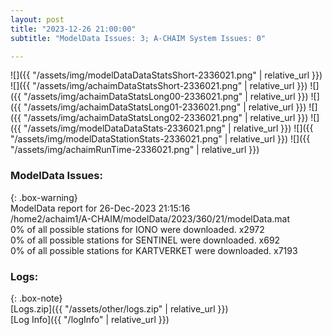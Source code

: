 ```yaml
---
layout: post
title: "2023-12-26 21:00:00"
subtitle: "ModelData Issues: 3; A-CHAIM System Issues: 0"

---
```


![]({{ "/assets/img/modelDataDataStatsShort-2336021.png" | relative_url }})
![]({{ "/assets/img/achaimDataStatsShort-2336021.png" | relative_url }})
![]({{ "/assets/img/achaimDataStatsLong00-2336021.png" | relative_url }})
![]({{ "/assets/img/achaimDataStatsLong01-2336021.png" | relative_url }})
![]({{ "/assets/img/achaimDataStatsLong02-2336021.png" | relative_url }})
![]({{ "/assets/img/modelDataDataStats-2336021.png" | relative_url }})
![]({{ "/assets/img/modelDataStationStats-2336021.png" | relative_url }})
![]({{ "/assets/img/achaimRunTime-2336021.png" | relative_url }})


### ModelData Issues:  
  
{: .box-warning}  
 ModelData report for 26-Dec-2023 21:15:16   
 /home2/achaim1/A-CHAIM/modelData/2023/360/21/modelData.mat   
 0% of all possible stations for IONO were downloaded. x2972   
 0% of all possible stations for SENTINEL were downloaded. x692   
 0% of all possible stations for KARTVERKET were downloaded. x7193   
  


### Logs:  
  
{: .box-note}  
[Logs.zip]({{ "/assets/other/logs.zip" | relative_url }})  
[Log Info]({{ "/logInfo" | relative_url }})  
